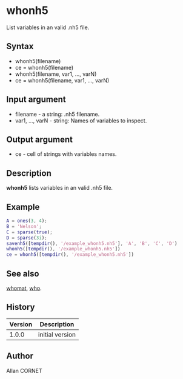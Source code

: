 

# whonh5

List variables in an valid .nh5 file.

## Syntax

- whonh5(filename)
- ce = whonh5(filename)
- whonh5(filename, var1, ..., varN)
- ce = whonh5(filename, var1, ..., varN)

## Input argument

 - filename - a string: .nh5 filename.
 - var1, ..., varN - string: Names of variables to inspect.

## Output argument

 - ce - cell of strings with variables names.

## Description


  <p><b>whonh5</b> lists variables in an valid .nh5 file.</p>


## Example

```matlab
A = ones(3, 4);
B = 'Nelson';
C = sparse(true);
D = sparse(3i);		
savenh5([tempdir(), '/example_whonh5.nh5'], 'A', 'B', 'C', 'D')
whonh5([tempdir(), '/example_whonh5.nh5'])
ce = whonh5([tempdir(), '/example_whonh5.nh5'])
```

## See also

[whomat](../matio/whomat.md), [who](../memory_manager/who.md).
## History

|Version|Description|
|------|------|
|1.0.0|initial version|


## Author

Allan CORNET



